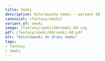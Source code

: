 ```yaml
---
title: Smoki
description: Kolorowanka Smoki - wariant 60
canonical: /fantasy/smoki/
variant_of: smoki
image: /fantasy/smoki/60/smoki-60.svg
pdf: /fantasy/smoki/60/smoki-60.pdf
alt: "Kolorowanki do druku smoki"
tags:
- fantasy
- smoki
---
```

